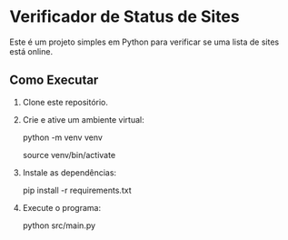 # Verificador de Status de Sites

Este é um projeto simples em Python para verificar se uma lista de sites está online.

## Como Executar

1. Clone este repositório.
2. Crie e ative um ambiente virtual:

   python -m venv venv

   source venv/bin/activate

3. Instale as dependências:

   pip install -r requirements.txt

4. Execute o programa:

   python src/main.py
